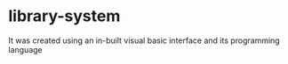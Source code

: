 # library-system
It was created using an in-built visual basic interface and its programming language
